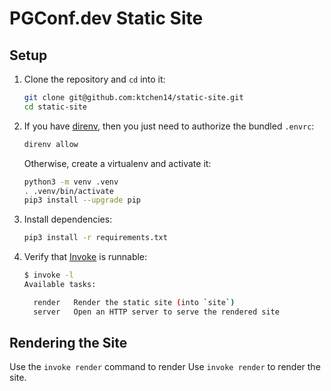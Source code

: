 # PGConf.dev Static Site

## Setup

1. Clone the repository and `cd` into it:

   ```bash
   git clone git@github.com:ktchen14/static-site.git
   cd static-site
   ```

2. If you have [direnv](https://direnv.net), then you just need to authorize the
   bundled `.envrc`:

   ```bash
   direnv allow
   ```

   Otherwise, create a virtualenv and activate it:

   ```bash
   python3 -m venv .venv
   . .venv/bin/activate
   pip3 install --upgrade pip
   ```

3. Install dependencies:

   ```bash
   pip3 install -r requirements.txt
   ```

4. Verify that [Invoke](https://www.pyinvoke.org/) is runnable:

   ```bash
   $ invoke -l
   Available tasks:

     render   Render the static site (into `site`)
     server   Open an HTTP server to serve the rendered site
   ```

## Rendering the Site

Use the `invoke render` command to render
Use `invoke render` to render the site.
